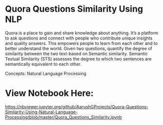 # Quora Questions Similarity Using NLP

Quora is a place to gain and share knowledge about anything. It’s a platform to ask questions and connect with people who contribute unique insights and quality answers. This empowers people to learn from each other and to better understand the world. Given two questions, quantify the degree of similarity between the two text-based on Semantic similarity. Semantic Textual Similarity (STS) assesses the degree to which two sentences are semantically equivalent to each other.

Concepts: Natural Language Processing

# View Notebook Here:
https://nbviewer.jupyter.org/github/AarushGProjects/Quora-Questions-Similarity-Using-Natural-Language-Processing/blob/master/Quora_Questions_Similarity.ipynb
